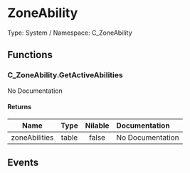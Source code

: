 # ZoneAbility

Type: System / Namespace: C_ZoneAbility

## Functions

### C_ZoneAbility.GetActiveAbilities

No Documentation
#### Returns
|Name|Type|Nilable|Documentation|
|:---:|:---:|:---:|:---|
|zoneAbilities|table|false|No Documentation|
## Events
